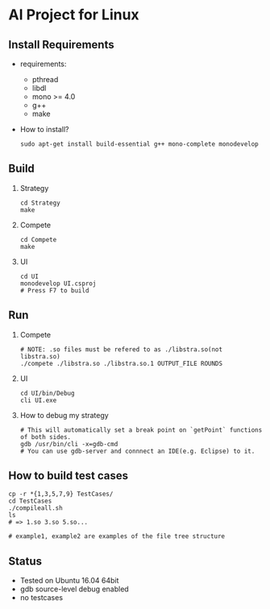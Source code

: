 # AI Project for Linux

## Install Requirements

- requirements:
  - pthread
  - libdl
  - mono >= 4.0
  - g++
  - make

- How to install?
    ```
    sudo apt-get install build-essential g++ mono-complete monodevelop
    ```

## Build

1. Strategy

    ```
    cd Strategy
    make
    ```

2. Compete

    ```
    cd Compete
    make
    ```

3. UI

    ```
    cd UI
    monodevelop UI.csproj
    # Press F7 to build
    ```

## Run

1. Compete

    ```
    # NOTE: .so files must be refered to as ./libstra.so(not libstra.so)
    ./compete ./libstra.so ./libstra.so.1 OUTPUT_FILE ROUNDS
    ```

2. UI

    ```
    cd UI/bin/Debug
    cli UI.exe
    ```

3. How to debug my strategy

    ```
    # This will automatically set a break point on `getPoint` functions of both sides.
    gdb /usr/bin/cli -x=gdb-cmd
    # You can use gdb-server and connnect an IDE(e.g. Eclipse) to it.
    ```

## How to build test cases

```
cp -r *{1,3,5,7,9} TestCases/
cd TestCases
./compileall.sh
ls
# => 1.so 3.so 5.so...

# example1, example2 are examples of the file tree structure
```

## Status

- Tested on Ubuntu 16.04 64bit
- gdb source-level debug enabled
- no testcases
